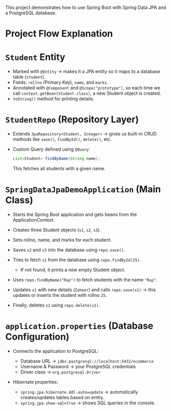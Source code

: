 
This project demonstrates how to use Spring Boot with Spring Data JPA and a PostgreSQL database.

# Project Flow Explanation

# `Student` Entity
* Marked with `@Entity` → makes it a JPA entity so it maps to a database table (`student`).
* Fields: `rollno` (Primary Key), `name`, and `marks`.
* Annotated with `@Component` and `@Scope("prototype")`, so each time we call `context.getBean(Student.class)`, a new Student object is created.
*  `toString()` method for printing details.

# `StudentRepo` (Repository Layer)

* Extends `JpaRepository<Student, Integer>` → gives us built-in CRUD methods like `save()`, `findById()`, `delete()`, etc.
* Custom Query defined using `@Query`:

  ```java
  List<Student> findByName(String name);
  ```
  This fetches all students with a given name.

# `SpringDataJpaDemoApplication` (Main Class)

* Starts the Spring Boot application and gets beans from the ApplicationContext.
* Creates three Student objects (`s1`, `s2`, `s3`).
* Sets rollno, name, and marks for each student.
* Saves `s2` and `s3` into the database using `repo.save()`.
* Tries to fetch `s1` from the database using `repo.findById(25)`.

  * If not found, it prints a new empty Student object.
* Uses `repo.findByName("Rup")` to fetch students with the name `"Rup"`.
* Updates `s1` with new details (`Zaheer`) and calls `repo.save(s1)` → this updates or inserts the student with rollno `25`.
* Finally, deletes `s1` using `repo.delete(s1)`.

# `application.properties` (Database Configuration)
* Connects the application to PostgreSQL:

  * Database URL → `jdbc:postgresql://localhost:5432/ecommerce`
  * Username & Password → your PostgreSQL credentials
  * Driver class → `org.postgresql.Driver`
* Hibernate properties:

  * `spring.jpa.hibernate.ddl-auto=update` → automatically creates/updates tables based on entity.
  * `spring.jpa.show-sql=true` → shows SQL queries in the console.


